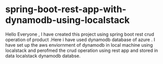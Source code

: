 # spring-boot-rest-app-with-dynamodb-using-localstack

Hello Everyone ,
 I have created this project using spring boot rest crud operation of product .Here i have used dynamodb  database of azure .
 I have set up the aws enviornment of dynamodb in local machine using localstack and perofmed the crud operation using rest app and stored in data 
 localstack dynamodb databse.
